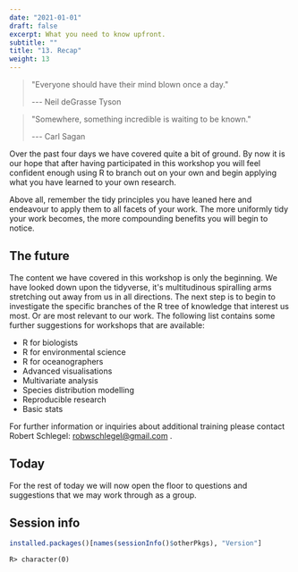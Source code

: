 ```yaml
---
date: "2021-01-01"
draft: false
excerpt: What you need to know upfront.
subtitle: ""
title: "13. Recap"
weight: 13
---
```


> "Everyone should have their mind blown once a day."
>
> --- Neil deGrasse Tyson
  
> "Somewhere, something incredible is waiting to be known."
>
> --- Carl Sagan



Over the past four days we have covered quite a bit of ground. By now it is our hope that after having participated in this workshop you will feel confident enough using R to branch out on your own and begin applying what you have learned to your own research.

Above all, remember the tidy principles you have leaned here and endeavour to apply them to all facets of your work. The more uniformly tidy your work becomes, the more compounding benefits you will begin to notice.

## The future

The content we have covered in this workshop is only the beginning. We have looked down upon the tidyverse, it's multitudinous spiralling arms stretching out away from us in all directions. The next step is to begin to investigate the specific branches of the R tree of knowledge that interest us most. Or are most relevant to our work. The following list contains some further suggestions for workshops that are available:

* R for biologists
* R for environmental science
* R for oceanographers
* Advanced visualisations
* Multivariate analysis
* Species distribution modelling
* Reproducible research
* Basic stats

For further information or inquiries about additional training please contact Robert Schlegel: robwschlegel@gmail.com .

## Today

For the rest of today we will now open the floor to questions and suggestions that we may work through as a group.

## Session info

```r
installed.packages()[names(sessionInfo()$otherPkgs), "Version"]
```

```
R> character(0)
```
